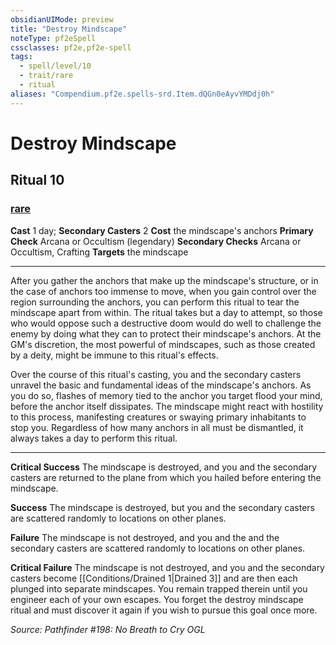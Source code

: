 ```yaml
---
obsidianUIMode: preview
title: "Destroy Mindscape"
noteType: pf2eSpell
cssclasses: pf2e,pf2e-spell
tags:
  - spell/level/10
  - trait/rare
  - ritual
aliases: "Compendium.pf2e.spells-srd.Item.dQGn0eAyvYMDdj0h" 
---
```

# Destroy Mindscape   
## Ritual 10
### [rare](rare "Rare Rarity Trait")

**Cast** 1 day; **Secondary Casters** 2
**Cost** the mindscape's anchors
**Primary Check** Arcana or Occultism (legendary)
**Secondary Checks** Arcana or Occultism, Crafting
**Targets** the mindscape
* * * 
After you gather the anchors that make up the mindscape's structure, or in the case of anchors too immense to move, when you gain control over the region surrounding the anchors, you can perform this ritual to tear the mindscape apart from within. The ritual takes but a day to attempt, so those who would oppose such a destructive doom would do well to challenge the enemy by doing what they can to protect their mindscape's anchors. At the GM's discretion, the most powerful of mindscapes, such as those created by a deity, might be immune to this ritual's effects.

Over the course of this ritual's casting, you and the secondary casters unravel the basic and fundamental ideas of the mindscape's anchors. As you do so, flashes of memory tied to the anchor you target flood your mind, before the anchor itself dissipates. The mindscape might react with hostility to this process, manifesting creatures or swaying primary inhabitants to stop you. Regardless of how many anchors in all must be dismantled, it always takes a day to perform this ritual.

* * *

**Critical Success** The mindscape is destroyed, and you and the secondary casters are returned to the plane from which you hailed before entering the mindscape.

**Success** The mindscape is destroyed, but you and the secondary casters are scattered randomly to locations on other planes.

**Failure** The mindscape is not destroyed, and you and the and the secondary casters are scattered randomly to locations on other planes.

**Critical Failure** The mindscape is not destroyed, and you and the secondary casters become [[Conditions/Drained 1|Drained 3]] and are then each plunged into separate mindscapes. You remain trapped therein until you engineer each of your own escapes. You forget the destroy mindscape ritual and must discover it again if you wish to pursue this goal once more.

*Source: Pathfinder #198: No Breath to Cry*
*OGL*